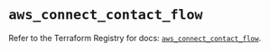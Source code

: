 # `aws_connect_contact_flow`

Refer to the Terraform Registry for docs: [`aws_connect_contact_flow`](https://registry.terraform.io/providers/hashicorp/aws/6.18.0/docs/resources/connect_contact_flow).
